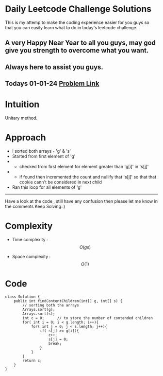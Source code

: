 # Daily Leetcode Challenge Solutions

This is my attemp to make the coding experience easier for you guys so that you can easily learn what to do in today's leetcode challenge.


## A very Happy Near Year to all you guys, may god give you strength to overcome what you want.
## Always here to assist you guys.

## Todays 01-01-24 [Problem Link](https://leetcode.com/problems/assign-cookies/description/?envType=daily-question&envId=2024-01-01)

# Intuition
<!-- Describe your first thoughts on how to solve this problem. -->
Unitary method.

# Approach
<!-- Describe your approach to solving the problem. -->
- I sorted both arrays - 'g' & 's'
- Started from first element of 'g' 
- - checked from first element for element greater than 'g[i]' in 's[j]'
- - if found then incremented the count and nullify that 's[j]' so that that cookie cann't be considered in next child
- Ran this loop for all elements of 'g'
---
Have a look at the code , still have any confusion then please let me know in the comments
Keep Solving.:)
 
# Complexity
- Time complexity : $$O(gs)$$
<!-- Add your time complexity here, e.g. $$O(n)$$ -->

- Space complexity : $$O(1)$$
<!-- Add your space complexity here, e.g. $$O(n)$$ -->

# Code
```
class Solution {
    public int findContentChildren(int[] g, int[] s) {
        // sorting both the arrays
        Arrays.sort(g);
        Arrays.sort(s);
        int c = 0;      // to store the number of contended children
        for( int i = 0; i < g.length; i++){
            for( int j = 0; j < s.length; j++){
                if( s[j] >= g[i]){
                    c++;
                    s[j] = 0;
                    break;
                }
            }
        }
        return c;
    }
}
```

